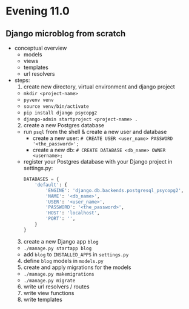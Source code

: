 # Evening 11.0

## Django microblog from scratch
* conceptual overview
  * models
  * views
  * templates
  * url resolvers
* steps:
  1. create new directory, virtual environment and django project
    * `mkdir <project-name>`
    * `pyvenv venv`
    * `source venv/bin/activate`
    * `pip install django psycopg2`
    * `django-admin startproject <project-name> .`
  2. create a new Postgres database
    * run `psql` from the shell & create a new user and database
      * create a new user: `# CREATE USER <user_name> PASSWORD '<the_password>';`
      * create a new db: `# CREATE DATABASE <db_name> OWNER <username>;`
    * register your Postgres database with your Django project in settings.py:
      ```python
      DATABASES = {
          'default': {
              'ENGINE': 'django.db.backends.postgresql_psycopg2',
              'NAME': '<db_name>',
              'USER': '<user_name>',
              'PASSWORD': '<the_password>',
              'HOST': 'localhost',
              'PORT': '',
          }
      }
      ```
  3. create a new Django app `blog`
    * `./manage.py startapp blog`
    * add `blog` to `INSTALLED_APPS` in `settings.py`
  4. define `blog` models in `models.py`
  5. create and apply migrations for the models
    * `./manage.py makemigrations`
    * `./manage.py migrate`
  6. write url resolvers / routes
  7. write view functions
  8. write templates

